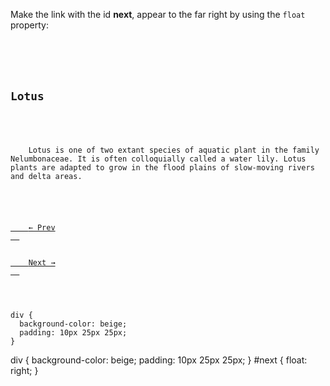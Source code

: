 Make the link with the id **next**, appear to
the far right by using
the `float` property:

<Editor lang="css" type="exercise">
<code>
<panel lang="html">
<div>
  <h2>Lotus</h2>
  <p>
    Lotus is one of two extant species of aquatic plant in the family Nelumbonaceae. It is often colloquially called a water lily. Lotus plants are adapted to grow in the flood plains of slow-moving rivers and delta areas.
  </p>

  <a id="prev" href="#">
    ← Prev
  </a>

  <a id="next" href="#">
    Next →
  </a>

</div>
</panel>
<panel lang="css">
div {
  background-color: beige;
  padding: 10px 25px 25px;
}
</panel>
</code>

<solution>
div {
  background-color: beige;
  padding: 10px 25px 25px;
}
#next {
  float: right;
}
</solution>
</Editor>